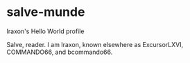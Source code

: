 # salve-munde
Iraxon's Hello World profile

Salve, reader. I am Iraxon, known elsewhere as ExcursorLXVI, COMMANDO66, and bcommando66.

